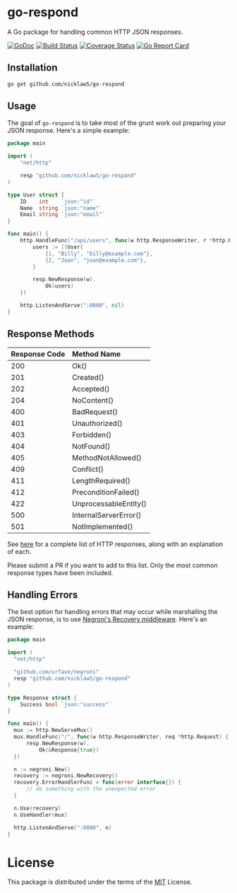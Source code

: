 # go-respond

A Go package for handling common HTTP JSON responses.

[![GoDoc](https://godoc.org/github.com/nicklaw5/go-respond?status.svg)](https://godoc.org/github.com/nicklaw5/go-respond)
[![Build Status](https://travis-ci.org/nicklaw5/go-respond.svg?branch=master)](https://travis-ci.org/nicklaw5/go-respond)
[![Coverage Status](https://coveralls.io/repos/github/nicklaw5/go-respond/badge.svg)](https://coveralls.io/github/nicklaw5/go-respond)
[![Go Report Card](https://goreportcard.com/badge/github.com/nicklaw5/go-respond)](https://goreportcard.com/report/github.com/nicklaw5/go-respond)

## Installation

```bash
go get github.com/nicklaw5/go-respond
```

## Usage

The goal of `go-respond` is to take most of the grunt work out preparing your JSON response. Here's a simple example:

```go
package main

import (
	"net/http"

	resp "github.com/nicklaw5/go-respond"
)

type User struct {
	ID    int    `json:"id"`
	Name  string `json:"name"`
	Email string `json:"email"`
}

func main() {
	http.HandleFunc("/api/users", func(w http.ResponseWriter, r *http.Request) {
		users := []User{
  		    {1, "Billy", "billy@example.com"},
  		    {2, "Joan", "joan@example.com"},
  	  	}

		resp.NewResponse(w).
			Ok(users)
	})

	http.ListenAndServe(":8080", nil)
}
```

## Response Methods

| Response Code | Method Name |
| :---------- | :------------ |
| 200 | Ok() |
| 201 | Created() |
| 202 | Accepted() |
| 204 | NoContent() |
| 400 | BadRequest() |
| 401 | Unauthorized() |
| 403 | Forbidden() |
| 404 | NotFound() |
| 405 | MethodNotAllowed() |
| 409 | Conflict() |
| 411 | LengthRequired() |
| 412 | PreconditionFailed() |
| 422 | UnprocessableEntity() |
| 500 | InternalServerError() |
| 501 | NotImplemented() |

See [here](https://httpstatuses.com/) for a complete list of HTTP responses, along with an explanation of each.

Please submit a PR if you want to add to this list. Only the most common response types have been included.

## Handling Errors

The best option for handling errors that may occur while marshalling the JSON response, is to use [Negroni's Recovery middleware](https://github.com/urfave/negroni#recovery). Here's an example:

```go
package main

import (
  "net/http"

  "github.com/urfave/negroni"
  resp "github.com/nicklaw5/go-respond"
)

type Response struct {
	Success bool `json:"success"`
}

func main() {
  mux := http.NewServeMux()
  mux.HandleFunc("/", func(w http.ResponseWriter, req *http.Request) {
	  resp.NewResponse(w).
		  Ok(&Response{true})
  })

  n := negroni.New()
  recovery := negroni.NewRecovery()
  recovery.ErrorHandlerFunc = func(error interface{}) {
      // do something with the unexpected error
  }

  n.Use(recovery)
  n.UseHandler(mux)

  http.ListenAndServe(":8080", n)
}
```

# License

This package is distributed under the terms of the [MIT](LICENSE) License.
